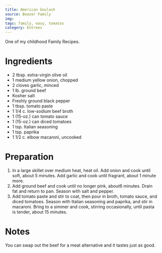 ```yaml
---
title: American Goulash
source: Beazer Family
img:
tags: family, easy, tomatos
category: Entrees
---
```


One of my childhood Family Recipes.

Ingredients
===========

* 2 tbsp. extra-virgin olive oil
* 1 medium yellow onion, chopped
* 2 cloves garlic, minced
* 1 lb. ground beef
* Kosher salt
* Freshly ground black pepper
* 1 tbsp. tomato paste
* 1 1/4 c. low-sodium beef broth
* 1 (15-oz.) can tomato sauce
* 1 (15-oz.) can diced tomatoes
* 1 tsp. Italian seasoning
* 1 tsp. paprika
* 1 1/2 c. elbow macaroni, uncooked

Preparation
===========
1. In a large skillet over medium heat, heat oil. Add onion and cook until soft, about 5 minutes. Add garlic and cook until fragrant, about 1 minute more.
2. Add ground beef and cook until no longer pink, about6 minutes. Drain fat and return to pan. Season with salt and pepper.
3. Add tomato paste and stir to coat, then pour in broth, tomato sauce, and diced tomatoes. Season with Italian seasoning and paprika, and stir in macaroni. Bring to a simmer and cook, stirring occasionally, until pasta is tender, about 15 minutes.

Notes
=====

You can swap out the beef for a meat alternative and it tastes just as good.
